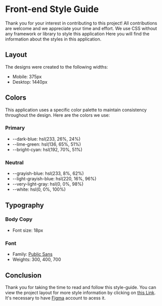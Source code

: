 # Front-end Style Guide
Thank you for your interest in contributing to this project! All contributions are welcome and we appreciate your time and effort. We use CSS without any framework or library to style this application Here you will find the information about the styles in this application. 

## Layout

The designs were created to the following widths:

- Mobile: 375px
- Desktop: 1440px

## Colors
This application uses a specific color palette to maintain consistency throughout the design. Here are the colors we use:

### Primary

- --dark-blue: hsl(233, 26%, 24%)
- --lime-green: hsl(136, 65%, 51%)
- --bright-cyan: hsl(192, 70%, 51%)

### Neutral

- --grayish-blue: hsl(233, 8%, 62%)
- --light-grayish-blue: hsl(220, 16%, 96%)
- --very-light-gray: hsl(0, 0%, 98%)
- --white: hsl(0, 0%, 100%)

## Typography

### Body Copy

- Font size: 18px

### Font

- Family: [Public Sans](https://fonts.google.com/specimen/Public+Sans)
- Weights: 300, 400, 700 

## Conclusion

Thank you for taking the time to read and follow this style-guide. You can view the project layout for more style information by clicking on [this Link](https://www.figma.com/community/file/1238393827801856905/Easybank-landing-page). It's necessary to have [Figma](https://www.figma.com/) account to acess it.